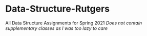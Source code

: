 # Data-Structure-Rutgers
All Data Structure Assignments for Spring 2021
*Does not contain supplementary classes as I was too lazy to care*
